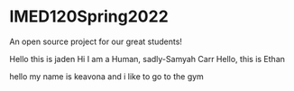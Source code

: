 # IMED120Spring2022
An open source project for our great students!


Hello this is jaden
Hi I am a Human, sadly-Samyah Carr
Hello, this is Ethan

hello my name is keavona and i like to go to the gym
